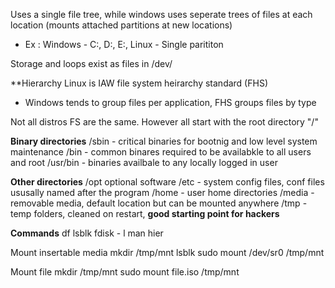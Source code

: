 Uses a single file tree, while windows uses seperate trees of files at each location (mounts attached partitions at new locations)
- Ex : Windows - C:, D:, E:, Linux - Single parititon

Storage and loops exist as files in /dev/

**Hierarchy
Linux is IAW file system heirarchy standard (FHS)
- Windows tends to group files per application, FHS groups files by type

Not all distros FS are the same. However all start with the root directory "/"

**Binary directories** 
/sbin - critical binaries for bootnig and low level system maintenance
/bin - common binares required to be availabkle to all users and root
/usr/bin - binaries availbale to any locally logged in user

**Other directories**
/opt optional software
/etc - system config files, conf files ususally named after the program
/home - user home directories
/media - removable media, default location but can be mounted anywhere
/tmp - temp folders, cleaned on restart, **good starting point for hackers**



**Commands**
df
lsblk
fdisk - l
man hier 

Mount insertable media
mkdir /tmp/mnt
lsblk
sudo mount /dev/sr0 /tmp/mnt

Mount file
mkdir /tmp/mnt
sudo mount file.iso /tmp/mnt


